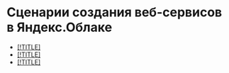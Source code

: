 # Сценарии создания веб-сервисов в Яндекс.Облаке

* [[!TITLE]](static.md)
* [[!TITLE]](lamp-lemp.md)
* [[!TITLE]](dns-load-balancer.md)